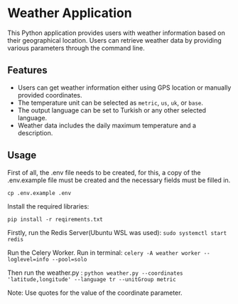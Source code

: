 # Weather Application

This Python application provides users with weather information based on their geographical location. Users can retrieve weather data by providing various parameters through the command line.

## Features

- Users can get weather information either using GPS location or manually provided coordinates.
- The temperature unit can be selected as `metric`, `us`, `uk`, or `base`.
- The output language can be set to Turkish or any other selected language.
- Weather data includes the daily maximum temperature and a description.

## Usage

First of all, the .env file needs to be created, for this, a copy of the .env.example file must be created and the necessary fields must be filled in.

`cp .env.example .env`

Install the required libraries:

`pip install -r reqirements.txt`

Firstly, run the Redis Server(Ubuntu WSL was used):
`sudo systemctl start redis`

Run the Celery Worker. Run in terminal:
`celery -A weather worker --loglevel=info --pool=solo`

Then run the weather.py :
`python weather.py --coordinates 'latitude,longitude' --language tr --unitGroup metric`

Note: Use quotes for the value of the coordinate parameter.
